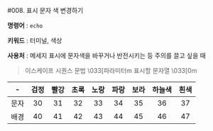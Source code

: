 #008. 표시 문자 색 변경하기

**명령어** : `echo`

**키워드** : 터미널, 색상

**사용처** : 메세지 표시에 문자색을 바꾸거나 반전시키는 등 주의를 끌고 싶을 때


>이스케이프 시퀀스 문법 
>\033[파라미터m 표시할 문자열 \033[0m

|-|검정|빨강|초록|노랑|파랑|보라|하늘색|흰색|
|:-:|:-:|:-:|:-:|:-:|:-:|:-:|:-:|:-:|
|문자|30|31|32|33|34|35|36|37|
|배경|40|41|42|43|44|45|46|47|
